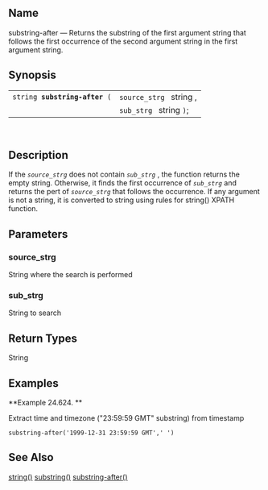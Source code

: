 <div>

<div>

</div>

<div>

## Name

substring-after — Returns the substring of the first argument string
that follows the first occurrence of the second argument string in the
first argument string.

</div>

<div>

## Synopsis

<div>

|                                    |                         |
|------------------------------------|-------------------------|
| `string `**`substring-after`**` (` | `source_strg ` string , |
|                                    | `sub_strg ` string `)`; |

<div>

 

</div>

</div>

</div>

<div>

## Description

If the *`source_strg`* does not contain *`sub_strg`* , the function
returns the empty string. Otherwise, it finds the first occurrence of
*`sub_strg`* and returns the pert of *`source_strg`* that follows the
occurrence. If any argument is not a string, it is converted to string
using rules for string() XPATH function.

</div>

<div>

## Parameters

<div>

### source_strg

String where the search is performed

</div>

<div>

### sub_strg

String to search

</div>

</div>

<div>

## Return Types

String

</div>

<div>

## Examples

<div>

**Example 24.624. **

<div>

Extract time and timezone ("23:59:59 GMT" substring) from timestamp

``` screen
substring-after('1999-12-31 23:59:59 GMT',' ')
```

</div>

</div>

  

</div>

<div>

## See Also

<a href="xpf_string.html" class="link" title="string">string()</a>
<a href="xpf_substring.html" class="link"
title="substring">substring()</a>
<a href="xpf_substring_after.html" class="link"
title="substring-after">substring-after()</a>

</div>

</div>
